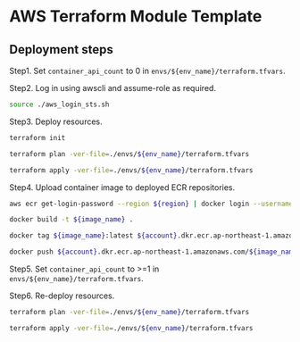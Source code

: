 AWS Terraform Module Template
================================================================================

Deployment steps
--------------------------------------------------------------------------------

Step1. Set `container_api_count` to 0 in `envs/${env_name}/terraform.tfvars`.

Step2. Log in using awscli and assume-role as required.

```bash
source ./aws_login_sts.sh
```

Step3. Deploy resources.

```bash
terraform init

terraform plan -ver-file=./envs/${env_name}/terraform.tfvars

terraform apply -ver-file=./envs/${env_name}/terraform.tfvars
```

Step4. Upload container image to deployed ECR repositories.

```bash
aws ecr get-login-password --region ${region} | docker login --username AWS --password-stdin ${account}.dkr.ecr.ap-northeast-1.amazonaws.com

docker build -t ${image_name} .

docker tag ${image_name}:latest ${account}.dkr.ecr.ap-northeast-1.amazonaws.com/${image_name}:latest

docker push ${account}.dkr.ecr.ap-northeast-1.amazonaws.com/${image_name}:latest
```

Step5. Set `container_api_count` to >=1 in `envs/${env_name}/terraform.tfvars`.

Step6. Re-deploy resources.

```bash
terraform plan -ver-file=./envs/${env_name}/terraform.tfvars

terraform apply -ver-file=./envs/${env_name}/terraform.tfvars
```
